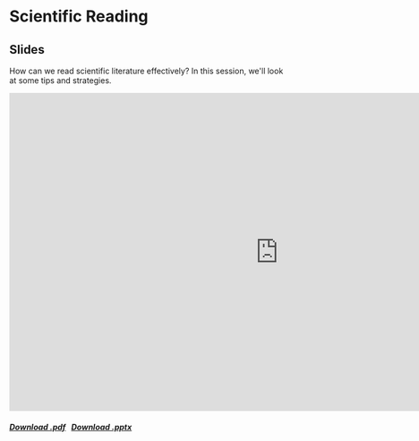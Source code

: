 # Scientific Reading

## Slides

How can we read scientific literature effectively? In this session, we'll look at some tips and strategies.

<iframe src="https://docs.google.com/presentation/d/e/2PACX-1vTKLuidW1cRJMOS03luAuFmzP5P921Kwx7rcJhDvxVlFTZJGjC5VnDybGQYrOcUZYceNSHFpqHbI6UN/embed?start=false&loop=false&delayms=60000" frameborder="0" width="960" height="569" allowfullscreen="true" mozallowfullscreen="true" webkitallowfullscreen="true"></iframe>

<h5>
<a href=https://docs.google.com/presentation/d/1bGPYv2DNK2f3RHc80z4OsV48dAlSmSb16lEJfNenHJo/export/pdf><i class="fa-solid fa-file-pdf"></i> Download .pdf</a>
&nbsp;
<a href=https://docs.google.com/presentation/d/1bGPYv2DNK2f3RHc80z4OsV48dAlSmSb16lEJfNenHJo/export/pptx><i class="fa-solid fa-file-powerpoint"></i> Download .pptx</a>
</h5>